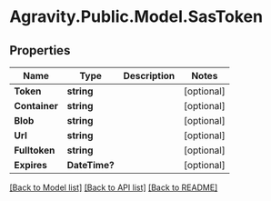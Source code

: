 # Agravity.Public.Model.SasToken

## Properties

Name | Type | Description | Notes
------------ | ------------- | ------------- | -------------
**Token** | **string** |  | [optional] 
**Container** | **string** |  | [optional] 
**Blob** | **string** |  | [optional] 
**Url** | **string** |  | [optional] 
**Fulltoken** | **string** |  | [optional] 
**Expires** | **DateTime?** |  | [optional] 

[[Back to Model list]](../README.md#documentation-for-models) [[Back to API list]](../README.md#documentation-for-api-endpoints) [[Back to README]](../README.md)

